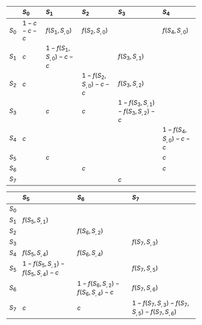 
|        |$S_{0}$   |$S_{1}$                 |$S_{2}$                 |$S_{3}$                               |$S_{4}$                 |
|:-------|:---------|:-----------------------|:-----------------------|:-------------------------------------|:-----------------------|
|$S_{0}$ |$1-c-c-c$ |$f(S_{1},S_{,0})$       |$f(S_{2},S_{,0})$       |                                      |$f(S_{4},S_{,0})$       |
|$S_{1}$ |$c$       |$1-f(S_{1},S_{,0})-c-c$ |                        |$f(S_{3},S_{,1})$                     |                        |
|$S_{2}$ |$c$       |                        |$1-f(S_{2},S_{,0})-c-c$ |$f(S_{3},S_{,2})$                     |                        |
|$S_{3}$ |          |$c$                     |$c$                     |$1-f(S_{3},S_{,1})-f(S_{3},S_{,2})-c$ |                        |
|$S_{4}$ |$c$       |                        |                        |                                      |$1-f(S_{4},S_{,0})-c-c$ |
|$S_{5}$ |          |$c$                     |                        |                                      |$c$                     |
|$S_{6}$ |          |                        |$c$                     |                                      |$c$                     |
|$S_{7}$ |          |                        |                        |$c$                                   |                        |


|        |$S_{5}$                               |$S_{6}$                               |$S_{7}$                                             |
|:-------|:-------------------------------------|:-------------------------------------|:---------------------------------------------------|
|$S_{0}$ |                                      |                                      |                                                    |
|$S_{1}$ |$f(S_{5},S_{,1})$                     |                                      |                                                    |
|$S_{2}$ |                                      |$f(S_{6},S_{,2})$                     |                                                    |
|$S_{3}$ |                                      |                                      |$f(S_{7},S_{,3})$                                   |
|$S_{4}$ |$f(S_{5},S_{,4})$                     |$f(S_{6},S_{,4})$                     |                                                    |
|$S_{5}$ |$1-f(S_{5},S_{,1})-f(S_{5},S_{,4})-c$ |                                      |$f(S_{7},S_{,5})$                                   |
|$S_{6}$ |                                      |$1-f(S_{6},S_{,2})-f(S_{6},S_{,4})-c$ |$f(S_{7},S_{,6})$                                   |
|$S_{7}$ |$c$                                   |$c$                                   |$1-f(S_{7},S_{,3})-f(S_{7},S_{,5})-f(S_{7},S_{,6})$ |
